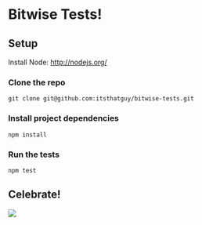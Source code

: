 # Bitwise Tests!

## Setup

Install Node: http://nodejs.org/

### Clone the repo
```
git clone git@github.com:itsthatguy/bitwise-tests.git
```

### Install project dependencies
```
npm install
```

### Run the tests
```
npm test
```

## Celebrate!
![](http://media1.giphy.com/media/YTbZzCkRQCEJa/giphy.gif)
